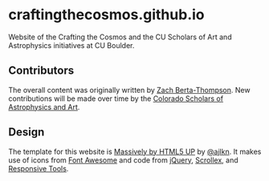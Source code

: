 # craftingthecosmos.github.io
Website of the Crafting the Cosmos and the CU Scholars of Art and Astrophysics initiatives at CU Boulder.

## Contributors
The overall content was originally written by [Zach Berta-Thompson](https://github.com/zkbt/). New contributions will be made over time by the [Colorado Scholars of Astrophysics and Art](https://craftingthecosmos.github.io/csa2.html).

## Design
The template for this website is [Massively by HTML5 UP](https://html5up.net/massively) by [@ajlkn](https://aj.lkn.io). It makes use of icons from [Font Awesome](https://fontawesome.com) and code from [jQuery](https://jquery.com), [Scrollex](https://github.com/ajlkn/jquery.scrollex), and [Responsive Tools](https://github.com/ajlkn/responsive-tools).
